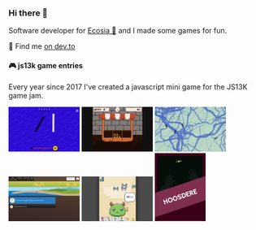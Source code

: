 ### Hi there 👋

Software developer for [Ecosia 🌳](https://ecosia.org/) and I made some games for fun.

📝 Find me [on dev.to](https://dev.to/mrlopis)

#### 🎮 js13k game entries

Every year since 2017 I've created a javascript mini game for the JS13K game jam.

[![synaptic-harmonics](synaptic.png)](https://github.com/lopis/synaptic-harmonics/#readme)
[![market-street-tycoon](market.png)](https://github.com/lopis/market-street-tycoon/#readme)
[![ants](ants.png)](https://github.com/lopis/ants/#readme)
[![regresso](regresso.png)](https://github.com/lopis/regresso/#readme)
[![signalmon](signalmon.png)](https://github.com/lopis/signalmon/#readme)
[![hoosdere](hoosdere.png)](https://github.com/lopis/hoosdere/#readme)
